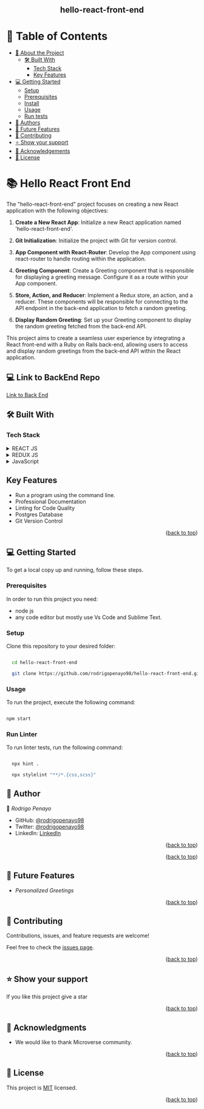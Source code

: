 <div align="center">

  <h2><b>hello-react-front-end</b></h2>

</div>

# 📗 Table of Contents

- [📖 About the Project](#about-project)
  - [🛠 Built With](#built-with)
    - [Tech Stack](#tech-stack)
    - [Key Features](#key-features)
      <!-- [🚀 Live Demo](#live-demo) -->
- [💻 Getting Started](#getting-started)
  - [Setup](#setup)
  - [Prerequisites](#prerequisites)
  - [Install](#install)
  - [Usage](#usage)
  - [Run tests](#run-tests)
- [👥 Authors](#authors)
- [🔭 Future Features](#future-features)
- [🤝 Contributing](#contributing)
- [⭐ Show your support](#support)
- [🙏 Acknowledgements](#acknowledgements)
- [📝 License](#license)

# 📚 Hello React Front End


The "hello-react-front-end" project focuses on creating a new React application with the following objectives:

1. **Create a New React App**: Initialize a new React application named 'hello-react-front-end'.

2. **Git Initialization**: Initialize the project with Git for version control.

3. **App Component with React-Router**: Develop the App component using react-router to handle routing within the application.

4. **Greeting Component**: Create a Greeting component that is responsible for displaying a greeting message. Configure it as a route within your App component.

5. **Store, Action, and Reducer**: Implement a Redux store, an action, and a reducer. These components will be responsible for connecting to the API endpoint in the back-end application to fetch a random greeting.

6. **Display Random Greeting**: Set up your Greeting component to display the random greeting fetched from the back-end API.

This project aims to create a seamless user experience by integrating a React front-end with a Ruby on Rails back-end, allowing users to access and display random greetings from the back-end API within the React application.



   <!-- ### [PRESENTATION VIDEO HERE](https://www.youtube.com/watch?v=JO3UsqtSBV0) -->


## 💻 Link to BackEnd Repo <a name="built-with"></a>


[Link to Back End](https://github.com/rodrigopenayo98/hello-rails-back-end)   

## 🛠 Built With <a name="built-with"></a>

### Tech Stack <a name="tech-stack"></a>

<details>
  <summary>REACT JS</summary>
  <ul>
    <li><a href="https://es.react.dev/">REACT JS</a></li>
  </ul>
</details>

<details>
  <summary>REDUX JS</summary>
  <ul>
    <li><a href="https://redux.js.org/">REDUX JS</a></li>
  </ul>
</details>

<details>
  <summary>JavaScript</summary>
  <ul>
    <li><a href="https://lenguajejs.com/javascript/">JavaScript</a></li>
  </ul>
</details>

<!-- <details>
  <summary>Ruby</summary>
  <ul>
    <li><a href="https://www.ruby-lang.org/es/">Ruby</a></li>
  </ul>
</details> -->

## Key Features

<!-- - Implement classes and objects in Ruby.
- Implement encapsulation and inheritance with Ruby. -->
- Run a program using the command line.
- Professional Documentation
- Linting for Code Quality
- Postgres Database
- Git Version Control

<p align="right">(<a href="#readme-top">back to top</a>)</p>

<!-- ## LIVE DEMO

🚀 Live Demo

To see my app deployed go to this link: (https://budget-app-rod.onrender.com/)

You can also see a video of mine of a demonstration in this link (https://www.youtube.com/watch?v=D0-xjcWNNj4) -->

<!-- GETTING STARTED -->

## 💻 Getting Started

To get a local copy up and running, follow these steps.

### Prerequisites

In order to run this project you need:

- node js
- any code editor but mostly use Vs Code and Sublime Text.

### Setup

Clone this repository to your desired folder:

```sh

  cd hello-react-front-end

  git clone https://github.com/rodrigopenayo98/hello-react-front-end.git

```

### Usage

To run the project, execute the following command:

```sh

npm start

```
  


<!-- ### Install

Install this project with:

sh
 npm install
 -->

<!-- ### Usage

To run the project, execute the following command:

sh
  npm run start
 -->

<!-- ### Run tests

To run tests, run the following command:

```sh
  
```
 -->


### Run Linter

To run linter tests, run the following command:

```sh

  npx hint .

  npx stylelint "**/*.{css,scss}"

```

## 👥 Author <a name="authors"></a>

👤 *Rodrigo Penayo*

- GitHub: [@rodrigopenayo98](https://github.com/rodrigopenayo98)
- Twitter: [@rodrigopenayo98](https://twitter.com/rodrigopenayo98)
- LinkedIn: [LinkedIn](https://www.linkedin.com/in/rodrigo-penayo-391226158/)

<p align="right">(<a href="#readme-top">back to top</a>)</p>

<p align="right">(<a href="#readme-top">back to top</a>)</p>

## 🔭 Future Features <a name="future-features"></a>

- *Personalized Greetings*

<p align="right">(<a href="#readme-top">back to top</a>)</p>

## 🤝 Contributing <a name="contributing"></a>

Contributions, issues, and feature requests are welcome!

Feel free to check the [issues page](https://github.com/rodrigopenayo98/hello-react-front-end/issues).

<p align="right">(<a href="#readme-top">back to top</a>)</p>

## ⭐ Show your support <a name="support"></a>

If you like this project give a star

<p align="right">(<a href="#readme-top">back to top</a>)</p>

## 🙏 Acknowledgments <a name="acknowledgements"></a>

- We would like to thank Microverse community.

<p align="right">(<a href="#readme-top">back to top</a>)</p>

## 📝 License

This project is [MIT](./MIT.md) licensed.

<p align="right">(<a href="#readme-top">back to top</a>)</p>